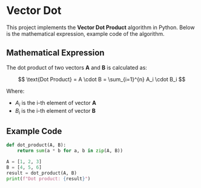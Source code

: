 # Vector Dot 

This project implements the **Vector Dot Product** algorithm in Python. Below is the mathematical expression, example code of the algorithm.

## Mathematical Expression

The dot product of two vectors **A** and **B** is calculated as:

$$
\text{Dot Product} = A \cdot B = \sum_{i=1}^{n} A_i \cdot B_i
$$

Where:
- $A_i$ is the i-th element of vector **A**
- $B_i$ is the i-th element of vector **B**

## Example Code

```python
def dot_product(A, B):
    return sum(a * b for a, b in zip(A, B))

A = [1, 2, 3]
B = [4, 5, 6]
result = dot_product(A, B)
print(f"Dot product: {result}")

